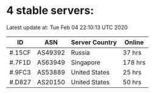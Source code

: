 # 4 stable servers:

Latest update at: Tue Feb 04 22:10:13 UTC 2020

| ID | ASN | Server Country | Online |
| -- | --- | -------------- | ------ |
| #.15CF | AS49392 | Russia | 37 hrs |
| #.7F1D | AS63949 | Singapore | 178 hrs |
| #.9FC3 | AS53889 | United States | 25 hrs |
| #.D827 | AS20150 | United States | 50 hrs |

